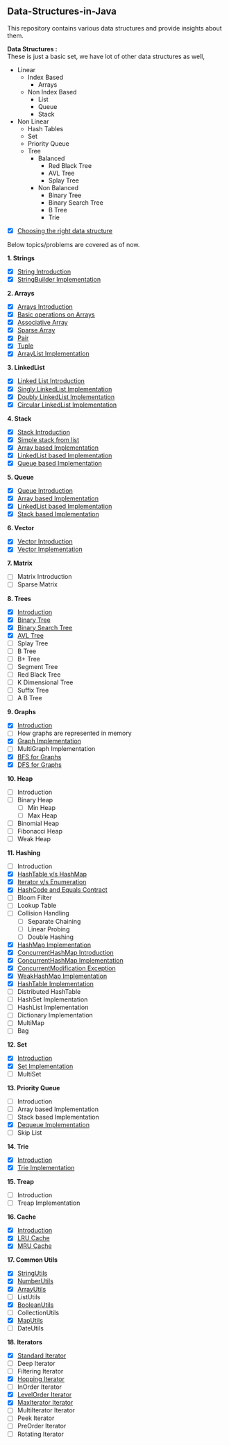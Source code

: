 ## Data-Structures-in-Java
This repository contains various data structures and provide insights about them.  

**Data Structures :**  
These is just a basic set, we have lot of other data structures as well,
- Linear
    - Index Based
        - Arrays
    - Non Index Based
        - List
        - Queue
        - Stack
- Non Linear
    - Hash Tables
    - Set
    - Priority Queue
    - Tree
        - Balanced
            - Red Black Tree
            - AVL Tree
            - Splay Tree
        - Non Balanced
            - Binary Tree
            - Binary Search Tree
            - B Tree
            - Trie

- [X] [Choosing the right data structure](../master/Right_Data_Structure.md)

Below topics/problems are covered as of now.  

**1. Strings** 
- [X] [String Introduction](../master/src/com/deepak/data/structures/Strings/Strings_Introduction.md)
- [X] [StringBuilder Implementation](../master/src/com/deepak/data/structures/Strings/CustomStringBuilder.java)

**2. Arrays**
- [X] [Arrays Introduction](../master/src/com/deepak/data/structures/Arrays/Arrays_Introduction.md)
- [X] [Basic operations on Arrays](../master/src/com/deepak/data/structures/Arrays/BasicOperations.java)
- [X] [Associative Array](../master/src/com/deepak/data/structures/Arrays/AssociativeArray.java)
- [X] [Sparse Array](../master/src/com/deepak/data/structures/Arrays/SparseArray.java)
- [X] [Pair](../master/src/com/deepak/data/structures/Arrays/Pair.java)
- [X] [Tuple](../master/src/com/deepak/data/structures/Arrays/Tuple.java)
- [X] [ArrayList Implementation](../master/src/com/deepak/data/structures/Arrays/CustomArrayList.java)

**3. LinkedList**    
- [X] [Linked List Introduction](../master/src/com/deepak/data/structures/LinkedList/LinkedListIntroduction.md)
- [X] [Singly LinkedList Implementation](../master/src/com/deepak/data/structures/LinkedList/SinglyLinkedList.java)
- [X] [Doubly LinkedList Implementation](../master/src/com/deepak/data/structures/LinkedList/DoublyLinkedList.java)
- [X] [Circular LinkedList Implementation](../master/src/com/deepak/data/structures/LinkedList/CircularLinkedList.java)

**4. Stack**
- [X] [Stack Introduction](../master/src/com/deepak/data/structures/Stack/StackIntroduction.md)
- [X] [Simple stack from list](../master/src/com/deepak/data/structures/Stack/SimpleStackFromList.java)
- [X] [Array based Implementation](../master/src/com/deepak/data/structures/Stack/ArrayBasedStack.java)
- [X] [LinkedList based Implementation](../master/src/com/deepak/data/structures/Stack/LinkedListBasedStack.java)
- [X] [Queue based Implementation](../master/src/com/deepak/data/structures/Stack/QueueBasedStack.java) 

**5. Queue**
- [X] [Queue Introduction](../master/src/com/deepak/data/structures/Queue/QueueIntroduction.md)
- [X] [Array based Implementation](../master/src/com/deepak/data/structures/Queue/ArrayBasedQueue.java)
- [X] [LinkedList based Implementation](../master/src/com/deepak/data/structures/Queue/LinkedListBasedQueue.java) 
- [X] [Stack based Implementation](../master/src/com/deepak/data/structures/Queue/StackBasedQueue.java)

**6. Vector**
- [X] [Vector Introduction](../master/src/com/deepak/data/structures/Vector/VectorIntroduction.md)
- [X] [Vector Implementation](../master/src/com/deepak/data/structures/Vector/CustomVector.java)

**7. Matrix**
- [ ] Matrix Introduction
- [ ] Sparse Matrix

**8. Trees**
- [X] [Introduction](../master/src/com/deepak/data/structures/Tree/TreesIntroduction.md)
- [X] [Binary Tree](../master/src/com/deepak/data/structures/Tree/BinaryTree.java)
- [X] [Binary Search Tree](../master/src/com/deepak/data/structures/Tree/BinarySearchTree.java)
- [X] [AVL Tree](../master/src/com/deepak/data/structures/Tree/AVLTree.java)
- [ ] Splay Tree
- [ ] B Tree
- [ ] B+ Tree
- [ ] Segment Tree
- [ ] Red Black Tree
- [ ] K Dimensional Tree
- [ ] Suffix Tree
- [ ] A B Tree

**9. Graphs**
- [X] [Introduction](../master/src/com/deepak/data/structures/Graph/GraphsIntroduction.md)
- [ ] How graphs are represented in memory
- [X] [Graph Implementation](../master/src/com/deepak/data/structures/Graph/Graph.java)
- [ ] MultiGraph Implementation
- [X] [BFS for Graphs](../master/src/com/deepak/data/structures/Graph/BFSGraphs.java)
- [X] [DFS for Graphs](../master/src/com/deepak/data/structures/Graph/DFSGraphs.java)

**10. Heap**
- [ ] Introduction
- [ ] Binary Heap
    - [ ] Min Heap
    - [ ] Max Heap
- [ ] Binomial Heap
- [ ] Fibonacci Heap 
- [ ] Weak Heap

**11. Hashing**
- [ ] Introduction
- [X] [HashTable v/s HashMap](../master/src/com/deepak/data/structures/Hashing/HashTable_vs_HashMap.md)
- [X] [Iterator v/s Enumeration](../master/src/com/deepak/data/structures/Hashing/Iterator_vs_Enumeration.md)
- [X] [HashCode and Equals Contract](../master/src/com/deepak/data/structures/Hashing/HashCode&EqualsContract.md)
- [ ] Bloom Filter
- [ ] Lookup Table
- [ ] Collision Handling
    - [ ] Separate Chaining
    - [ ] Linear Probing
    - [ ] Double Hashing 
- [X] [HashMap Implementation](../master/src/com/deepak/data/structures/Hashing/CustomHashMap.java)
- [X] [ConcurrentHashMap Introduction](../master/src/com/deepak/data/structures/Hashing/ConcurrentHashMap.md)
- [X] [ConcurrentHashMap Implementation](../master/src/com/deepak/data/structures/Hashing/ConcurrentHashMapImplementation.java)
- [X] [ConcurrentModification Exception](../master/src/com/deepak/data/structures/Hashing/ConcurrentModificationException.java)
- [X] [WeakHashMap Implementation](../master/src/com/deepak/data/structures/Hashing/WeakHashMapImplementation.java)
- [X] [HashTable Implementation](../master/src/com/deepak/data/structures/Hashing/CustomHashTable.java)
- [ ] Distributed HashTable
- [ ] HashSet Implementation
- [ ] HashList Implementation
- [ ] Dictionary Implementation
- [ ] MultiMap
- [ ] Bag

**12. Set**
- [X] [Introduction](../master/src/com/deepak/data/structures/Set/SetIntroduction.md)
- [X] [Set Implementation](../master/src/com/deepak/data/structures/Set/ArrayBasedSet.java)
- [ ] MultiSet

**13. Priority Queue**
- [ ] Introduction
- [ ] Array based Implementation
- [ ] Stack based Implementation 
- [X] [Dequeue Implementation](../master/src/com/deepak/data/structures/PriorityQueue/Dequeue.java)
- [ ] Skip List

**14. Trie**
- [X] [Introduction](../master/src/com/deepak/data/structures/Trie/TrieIntroduction.md)
- [X] [Trie Implementation](../master/src/com/deepak/data/structures/Trie/TrieImplementation.java)

**15. Treap**
- [ ] Introduction
- [ ] Treap Implementation

**16. Cache**
- [X] [Introduction](../master/src/com/deepak/data/structures/Cache/CacheIntroduction.md)
- [X] [LRU Cache](../master/src/com/deepak/data/structures/Cache/LRUCache.java)
- [X] [MRU Cache](../master/src/com/deepak/data/structures/Cache/MRUCache.java)

**17. Common Utils**
- [X] [StringUtils](../master/src/com/deepak/data/structures/Utils/StringUtils.java)
- [X] [NumberUtils](../master/src/com/deepak/data/structures/Utils/NumberUtils.java)
- [X] [ArrayUtils](../master/src/com/deepak/data/structures/Utils/ArrayUtils.java)
- [ ] ListUtils
- [X] [BooleanUtils](../master/src/com/deepak/data/structures/Utils/BooleanUtils.java)
- [ ] CollectionUtils
- [X] [MapUtils](../master/src/com/deepak/data/structures/Utils/MapUtils.java)
- [ ] DateUtils

**18. Iterators**
- [X] [Standard Iterator](../master/src/com/deepak/data/structures/Iterators/StandardIterator.java)
- [ ] Deep Iterator
- [ ] Filtering Iterator
- [X] [Hopping Iterator](../master/src/com/deepak/data/structures/Iterators/HoppingIterator.java)
- [ ] InOrder Iterator
- [X] [LevelOrder Iterator](../master/src/com/deepak/data/structures/Iterators/LevelOrderIterator.java)
- [X] [MaxIterator Iterator](../master/src/com/deepak/data/structures/Iterators/MaxIterator.java)
- [ ] MultiIterator Iterator
- [ ] Peek Iterator
- [ ] PreOrder Iterator
- [ ] Rotating Iterator
